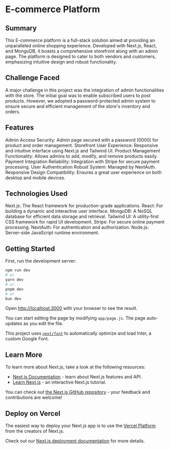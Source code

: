 # E-commerce Platform

## Summary

This E-commerce platform is a full-stack solution aimed at providing an unparalleled online shopping experience. Developed with Next.js, React, and MongoDB, it boasts a comprehensive storefront along with an admin page. The platform is designed to cater to both vendors and customers, emphasizing intuitive design and robust functionality.

## Challenge Faced
A major challenge in this project was the integration of admin functionalities with the store. The initial goal was to enable subscribed users to post products. However, we adopted a password-protected admin system to ensure secure and efficient management of the store's inventory and orders.

## Features
Admin Access
Security: Admin page secured with a password (0000) for product and order management.
Storefront
User Experience: Responsive and intuitive interface using Next.js and Tailwind UI.
Product Management
Functionality: Allows admins to add, modify, and remove products easily.
Payment Integration
Reliability: Integration with Stripe for secure payment processing.
User Authentication
Robust System: Managed by NextAuth.
Responsive Design
Compatibility: Ensures a great user experience on both desktop and mobile devices.

## Technologies Used
Next.js: The React framework for production-grade applications.
React: For building a dynamic and interactive user interface.
MongoDB: A NoSQL database for efficient data storage and retrieval.
Tailwind UI: A utility-first CSS framework for rapid UI development.
Stripe: For secure online payment processing.
NextAuth: For authentication and authorization.
Node.js: Server-side JavaScript runtime environment.
## Getting Started

First, run the development server:

```bash
npm run dev
# or
yarn dev
# or
pnpm dev
# or
bun dev
```

Open [http://localhost:3000](http://localhost:3000) with your browser to see the result.

You can start editing the page by modifying `app/page.js`. The page auto-updates as you edit the file.

This project uses [`next/font`](https://nextjs.org/docs/basic-features/font-optimization) to automatically optimize and load Inter, a custom Google Font.

## Learn More

To learn more about Next.js, take a look at the following resources:

- [Next.js Documentation](https://nextjs.org/docs) - learn about Next.js features and API.
- [Learn Next.js](https://nextjs.org/learn) - an interactive Next.js tutorial.

You can check out [the Next.js GitHub repository](https://github.com/vercel/next.js/) - your feedback and contributions are welcome!

## Deploy on Vercel

The easiest way to deploy your Next.js app is to use the [Vercel Platform](https://vercel.com/new?utm_medium=default-template&filter=next.js&utm_source=create-next-app&utm_campaign=create-next-app-readme) from the creators of Next.js.

Check out our [Next.js deployment documentation](https://nextjs.org/docs/deployment) for more details.
